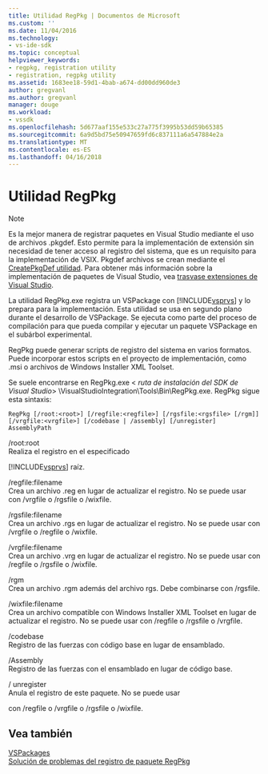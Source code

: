 ```yaml
---
title: Utilidad RegPkg | Documentos de Microsoft
ms.custom: ''
ms.date: 11/04/2016
ms.technology:
- vs-ide-sdk
ms.topic: conceptual
helpviewer_keywords:
- regpkg, registration utility
- registration, regpkg utility
ms.assetid: 1683ee18-59d1-4bab-a674-dd00dd960de3
author: gregvanl
ms.author: gregvanl
manager: douge
ms.workload:
- vssdk
ms.openlocfilehash: 5d677aaf155e533c27a775f3995b53dd59b65385
ms.sourcegitcommit: 6a9d5bd75e50947659fd6c837111a6a547884e2a
ms.translationtype: MT
ms.contentlocale: es-ES
ms.lasthandoff: 04/16/2018
---
```

# <a name="regpkg-utility"></a>Utilidad RegPkg
> [!NOTE]
>  Es la mejor manera de registrar paquetes en Visual Studio mediante el uso de archivos .pkgdef. Esto permite para la implementación de extensión sin necesidad de tener acceso al registro del sistema, que es un requisito para la implementación de VSIX. Pkgdef archivos se crean mediante el [CreatePkgDef utilidad](../../extensibility/internals/createpkgdef-utility.md). Para obtener más información sobre la implementación de paquetes de Visual Studio, vea [trasvase extensiones de Visual Studio](../../extensibility/shipping-visual-studio-extensions.md).  
  
 La utilidad RegPkg.exe registra un VSPackage con [!INCLUDE[vsprvs](../../code-quality/includes/vsprvs_md.md)] y lo prepara para la implementación. Esta utilidad se usa en segundo plano durante el desarrollo de VSPackage. Se ejecuta como parte del proceso de compilación para que pueda compilar y ejecutar un paquete VSPackage en el subárbol experimental.  
  
 RegPkg puede generar scripts de registro del sistema en varios formatos. Puede incorporar estos scripts en el proyecto de implementación, como .msi o archivos de Windows Installer XML Toolset.  
  
 Se suele encontrarse en RegPkg.exe \< *ruta de instalación del SDK de Visual Studio*> \VisualStudioIntegration\Tools\Bin\RegPkg.exe. RegPkg sigue esta sintaxis:  
  
```  
RegPkg [/root:<root>] [/regfile:<regfile>] [/rgsfile:<rgsfile> [/rgm]] [/vrgfile:<vrgfile>] [/codebase | /assembly] [/unregister] AssemblyPath  
```  
  
 /root:root  
 Realiza el registro en el especificado  
  
 [!INCLUDE[vsprvs](../../code-quality/includes/vsprvs_md.md)] raíz.  
  
 /regfile:filename  
 Crea un archivo .reg en lugar de actualizar el registro.  No se puede usar con /vrgfile o /rgsfile o /wixfile.  
  
 /rgsfile:filename  
 Crea un archivo .rgs en lugar de actualizar el registro.  No se puede usar con /vrgfile o /regfile o /wixfile.  
  
 /vrgfile:filename  
 Crea un archivo .vrg en lugar de actualizar el registro.  No se puede usar con /regfile o /rgsfile o /wixfile.  
  
 /rgm  
 Crea un archivo .rgm además del archivo rgs.  Debe combinarse con /rgsfile.  
  
 /wixfile:filename  
 Crea un archivo compatible con Windows Installer XML Toolset en lugar de actualizar el registro.  No se puede usar con /regfile o /rgsfile o /vrgfile.  
  
 /codebase  
 Registro de las fuerzas con código base en lugar de ensamblado.  
  
 /Assembly  
 Registro de las fuerzas con el ensamblado en lugar de código base.  
  
 / unregister  
 Anula el registro de este paquete.  No se puede usar  
  
 con /regfile o /vrgfile o /rgsfile o /wixfile.  
  
## <a name="see-also"></a>Vea también  
 [VSPackages](../../extensibility/internals/vspackages.md)  
 [Solución de problemas del registro de paquete RegPkg](../../extensibility/internals/troubleshooting-regpkg-package-registration.md)
